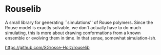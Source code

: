 Rouselib
========
A small library for generating ``simulations'' of Rouse polymers. Since the
Rouse model is exactly solvable, we don't actually have to do much simulating,
this is more about drawing conformations from a known ensemble or evolving them
in time. In that sense, somewhat simulation-ish.

https://github.com/SGrosse-Holz/rouselib
